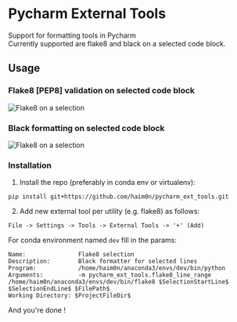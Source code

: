 # Pycharm External Tools
Support for formatting tools in Pycharm  
Currently supported are flake8 and black on a selected code block.

## Usage

### Flake8 [PEP8] validation on selected code block
![Flake8 on a selection](https://github.com/haim0n/pycharm_ext_tools/raw/master/resources/demo_flake8_line_range.gif)


### Black formatting on selected code block
![Flake8 on a selection](https://github.com/haim0n/pycharm_ext_tools/raw/master/resources/demo_black_line_range.gif)



### Installation

1. Install the repo (preferably in conda env or virtualenv):

`pip install git+https://github.com/haim0n/pycharm_ext_tools.git`

2. Add new external tool per utility (e.g. flake8) as follows:

`File -> Settings -> Tools -> External Tools -> '+' (Add)`

For conda environment named `dev` fill in the params:

```
Name:               Flake8 selection
Description:        Black formatter for selected lines
Program:            /home/haim0n/anaconda3/envs/dev/bin/python
Arguments:          -m pycharm_ext_tools.flake8_line_range /home/haim0n/anaconda3/envs/dev/bin/flake8 $SelectionStartLine$ $SelectionEndLine$ $FilePath$
Working Directory: $ProjectFileDir$
```

And you're done !